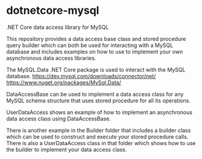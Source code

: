 # dotnetcore-mysql
.NET Core data access library for MySQL

This repository provides a data access base class and stored procedure query builder which can both be used for interacting with a MySQL database and includes examples on how to use to implement your own asynchronous data access libraries.

The MySQL.Data .NET Core package is used to interact with the MySQL database.
https://dev.mysql.com/downloads/connector/net/
https://www.nuget.org/packages/MySql.Data/

DataAccessBase can be used to implement a data access class for any MySQL schema structure that uses stored procedure for all its operations.

UserDataAccess shows an example of how to implement an asynchronous data access class using DataAccessBase.

There is another example in the Builder folder that includes a builder class which can be used to construct and execute your stored procedure calls.  There is also a UserDataAccess class in that folder which shows how to use the builder to implement your data access class.